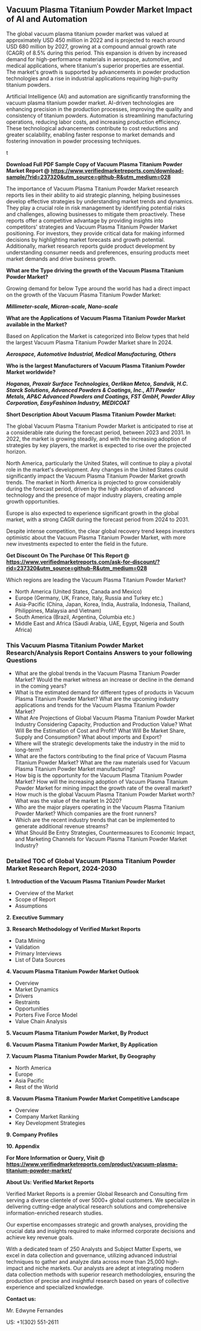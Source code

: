 <h2>Vacuum Plasma Titanium Powder Market Impact of AI and Automation</h2><p>The global vacuum plasma titanium powder market was valued at approximately USD 450 million in 2022 and is projected to reach around USD 680 million by 2027, growing at a compound annual growth rate (CAGR) of 8.5% during this period. This expansion is driven by increased demand for high-performance materials in aerospace, automotive, and medical applications, where titanium's superior properties are essential. The market's growth is supported by advancements in powder production technologies and a rise in industrial applications requiring high-purity titanium powders.</p><p>Artificial Intelligence (AI) and automation are significantly transforming the vacuum plasma titanium powder market. AI-driven technologies are enhancing precision in the production processes, improving the quality and consistency of titanium powders. Automation is streamlining manufacturing operations, reducing labor costs, and increasing production efficiency. These technological advancements contribute to cost reductions and greater scalability, enabling faster response to market demands and fostering innovation in powder processing techniques.</p>t</p><p id="" class=""><strong>Download Full PDF Sample Copy of Vacuum Plasma Titanium Powder Market Report @ <a href="https://www.verifiedmarketreports.com/download-sample/?rid=237320&utm_source=github-R&utm_medium=028" target="_blank">https://www.verifiedmarketreports.com/download-sample/?rid=237320&utm_source=github-R&utm_medium=028</a></strong></p><p>The importance of&nbsp;Vacuum Plasma Titanium Powder Market research reports lies in their ability to aid strategic planning, helping businesses develop effective strategies by understanding market trends and dynamics. They play a crucial role in risk management by identifying potential risks and challenges, allowing businesses to mitigate them proactively. These reports offer a competitive advantage by providing insights into competitors' strategies and Vacuum Plasma Titanium Powder Market positioning. For investors, they provide critical data for making informed decisions by highlighting market forecasts and growth potential. Additionally, market research reports guide product development by understanding consumer needs and preferences, ensuring products meet market demands and drive business growth.</p><p><strong>What are the&nbsp;Type driving the growth of the Vacuum Plasma Titanium Powder Market?</strong></p><p id="" class="">Growing demand for below Type around the world has had a direct impact on the growth of the Vacuum Plasma Titanium Powder Market:</p><em><strong>Millimeter-scale, Micron-scale, Nano-scale</strong></em></p><strong>What are the&nbsp;Applications&nbsp;of Vacuum Plasma Titanium Powder Market available in the Market?</strong></p><p id="" class="">Based on Application the Market is categorized into Below types that held the largest Vacuum Plasma Titanium Powder Market share In 2024.</p><em><strong>Aerospace, Automotive Industrial, Medical Manufacturing, Others</strong></em></p><strong>Who is the largest Manufacturers of Vacuum Plasma Titanium Powder Market worldwide?</strong></p><p><em><strong>Hoganas, Praxair Surface Technologies, Oerlikon Metco, Sandvik, H.C. Starck Solutions, Advanced Powders & Coatings, Inc., ATI Powder Metals, AP&C Advanced Powders and Coatings, FST GmbH, Powder Alloy Corporation, EasyFashinon Industry, MEDICOAT</strong></em></p><p id="" class=""><strong>Short Description About Vacuum Plasma Titanium Powder Market:</strong></p><p>The global Vacuum Plasma Titanium Powder Market is anticipated to rise at a considerable rate during the forecast period, between 2023 and 2031. In 2022, the market is growing steadily, and with the increasing adoption of strategies by key players, the market is expected to rise over the projected horizon.</p><p>North America, particularly the United States, will continue to play a pivotal role in the market's development. Any changes in the United States could significantly impact the Vacuum Plasma Titanium Powder Market growth trends. The market in North America is projected to grow considerably during the forecast period, driven by the high adoption of advanced technology and the presence of major industry players, creating ample growth opportunities.</p><p>Europe is also expected to experience significant growth in the global market, with a strong CAGR during the forecast period from 2024 to 2031.</p><p>Despite intense competition, the clear global recovery trend keeps investors optimistic about the Vacuum Plasma Titanium Powder Market, with more new investments expected to enter the field in the future.</p><p id="" class=""><strong>Get Discount On The Purchase Of This Report @ <a href="https://www.verifiedmarketreports.com/ask-for-discount/?rid=237320&utm_source=github-R&utm_medium=028" target="_blank">https://www.verifiedmarketreports.com/ask-for-discount/?rid=237320&utm_source=github-R&utm_medium=028</a></strong></p>Which regions are leading the Vacuum Plasma Titanium Powder Market?</p><ul><li>North America (United States, Canada and Mexico)</li><li>Europe (Germany, UK, France, Italy, Russia and Turkey etc.)</li><li>Asia-Pacific (China, Japan, Korea, India, Australia, Indonesia, Thailand, Philippines, Malaysia and Vietnam)</li><li>South America (Brazil, Argentina, Columbia etc.)</li><li>Middle East and Africa (Saudi Arabia, UAE, Egypt, Nigeria and South Africa)</li></ul><h3 id="" class="">This Vacuum Plasma Titanium Powder Market Research/Analysis Report Contains Answers to your following Questions</h3><ul><li>What are the global trends in the Vacuum Plasma Titanium Powder Market? Would the market witness an increase or decline in the demand in the coming years?</li><li>What is the estimated demand for different types of products in Vacuum Plasma Titanium Powder Market? What are the upcoming industry applications and trends for the Vacuum Plasma Titanium Powder Market?</li><li>What Are Projections of Global Vacuum Plasma Titanium Powder Market Industry Considering Capacity, Production and Production Value? What Will Be the Estimation of Cost and Profit? What Will Be Market Share, Supply and Consumption? What about imports and Export?</li><li>Where will the strategic developments take the industry in the mid to long-term?</li><li>What are the factors contributing to the final price of Vacuum Plasma Titanium Powder Market? What are the raw materials used for Vacuum Plasma Titanium Powder Market manufacturing?</li><li>How big is the opportunity for the Vacuum Plasma Titanium Powder Market? How will the increasing adoption of Vacuum Plasma Titanium Powder Market for mining impact the growth rate of the overall market?</li><li>How much is the global Vacuum Plasma Titanium Powder Market worth? What was the value of the market In 2020?</li><li>Who are the major players operating in the Vacuum Plasma Titanium Powder Market? Which companies are the front runners?</li><li>Which are the recent industry trends that can be implemented to generate additional revenue streams?</li><li>What Should Be Entry Strategies, Countermeasures to Economic Impact, and Marketing Channels for Vacuum Plasma Titanium Powder Market Industry?</li></ul><h3 id="" class="">Detailed TOC of Global Vacuum Plasma Titanium Powder Market Research Report, 2024-2030</h3><p id="" class=""><strong>1. Introduction of the Vacuum Plasma Titanium Powder Market</strong></p><ul><li>Overview of the Market</li><li>Scope of Report</li><li>Assumptions</li></ul><p id="" class=""><strong>2. Executive Summary</strong></p><p id="" class=""><strong>3. Research Methodology of Verified Market Reports</strong></p><ul><li>Data Mining</li><li>Validation</li><li>Primary Interviews</li><li>List of Data Sources</li></ul><p id="" class=""><strong>4. Vacuum Plasma Titanium Powder Market Outlook</strong></p><ul><li>Overview</li><li>Market Dynamics</li><li>Drivers</li><li>Restraints</li><li>Opportunities</li><li>Porters Five Force Model</li><li>Value Chain Analysis</li></ul><p id="" class=""><strong>5. Vacuum Plasma Titanium Powder Market, By Product</strong></p><p id="" class=""><strong>6. Vacuum Plasma Titanium Powder Market, By Application</strong></p><p id="" class=""><strong>7. Vacuum Plasma Titanium Powder Market, By Geography</strong></p><ul><li>North America</li><li>Europe</li><li>Asia Pacific</li><li>Rest of the World</li></ul><p id="" class=""><strong>8. Vacuum Plasma Titanium Powder Market Competitive Landscape</strong></p><ul><li>Overview</li><li>Company Market Ranking</li><li>Key Development Strategies</li></ul><p id="" class=""><strong>9. Company Profiles</strong></p><p id="" class=""><strong>10. Appendix</strong></p><p id="" class=""><strong>For More Information or Query, Visit @ <a href="https://www.verifiedmarketreports.com/product/vacuum-plasma-titanium-powder-market/" target="_blank">https://www.verifiedmarketreports.com/product/vacuum-plasma-titanium-powder-market/</a></strong></p><p id="" class=""><strong>About Us: Verified Market Reports</strong></p><p id="" class="">Verified Market Reports is a premier Global Research and Consulting firm serving a diverse clientele of over 5000+ global customers. We specialize in delivering cutting-edge analytical research solutions and comprehensive information-enriched research studies.</p><p id="" class="">Our expertise encompasses strategic and growth analyses, providing the crucial data and insights required to make informed corporate decisions and achieve key revenue goals.</p><p id="" class="">With a dedicated team of 250 Analysts and Subject Matter Experts, we excel in data collection and governance, utilizing advanced industrial techniques to gather and analyze data across more than 25,000 high-impact and niche markets. Our analysts are adept at integrating modern data collection methods with superior research methodologies, ensuring the production of precise and insightful research based on years of collective experience and specialized knowledge.</p><p id="" class=""><strong>Contact us:</strong></p><p id="" class="">Mr. Edwyne Fernandes</p><p id="" class="">US: +1(302) 551-2611</p>